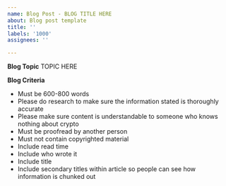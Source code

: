 ```yaml
---
name: Blog Post - BLOG TITLE HERE
about: Blog post template
title: ''
labels: '1000'
assignees: ''

---
```


**Blog Topic**
TOPIC HERE

**Blog Criteria**
- Must be 600-800 words
- Please do research to make sure the information stated is thoroughly accurate
- Please make sure content is understandable to someone who knows nothing about crypto
- Must be proofread by another person
- Must not contain copyrighted material
- Include read time
- Include who wrote it
- Include title
- Include secondary titles within article so people can see how information is chunked out

